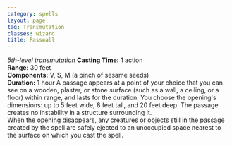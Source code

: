 ```yaml
---
category: spells
layout: page
tag: Transmutation
classes: wizard
title: Passwall 
---
```

_5th-level transmutation_ 
**Casting Time:** 1 action    
**Range:** 30 feet    
**Components:** V, S, M (a pinch of sesame seeds)    
**Duration:** 1 hour 
A passage appears at a point of your choice that you can see on a wooden, plaster, or stone surface (such as a wall, a ceiling, or a floor) within range, and lasts for the duration. You choose the opening's dimensions: up to 5 feet wide, 8 feet tall, and 20 feet deep. The passage creates no instability in a structure surrounding it.    
When the opening disappears, any creatures or objects still in the passage created by the spell are safely ejected to an unoccupied space nearest to the surface on which you cast the spell.